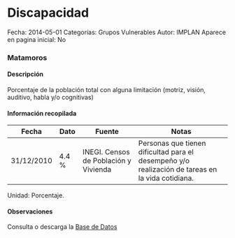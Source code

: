 Discapacidad
=====

Fecha: 2014-05-01
Categorías: Grupos Vulnerables
Autor: IMPLAN
Aparece en pagina inicial: No

### Matamoros

#### Descripción

Porcentaje de la población total con alguna limitación (motriz, visión, auditivo, habla y/o cognitivas)

<!-- break -->

#### Información recopilada

<table class="table table-hover table-bordered matriz">
  <thead>
    <tr><th>Fecha</th><th>Dato</th><th>Fuente</th><th>Notas</th></tr>
  </thead>
  <tbody>
    <tr><td class="centrado">31/12/2010</td><td class="derecha">4.4 %</td><td>INEGI. Censos de Población y Vivienda</td><td>Personas que tienen dificultad para el desempeño y/o realización de tareas en la vida cotidiana.</td></tr>
  </tbody>
</table>

Unidad: Porcentaje.

#### Observaciones

Consulta o descarga la [Base de Datos](http://www.inegi.org.mx/sistemas/consulta_resultados/iter2010.aspx?c=27329&s=est)
